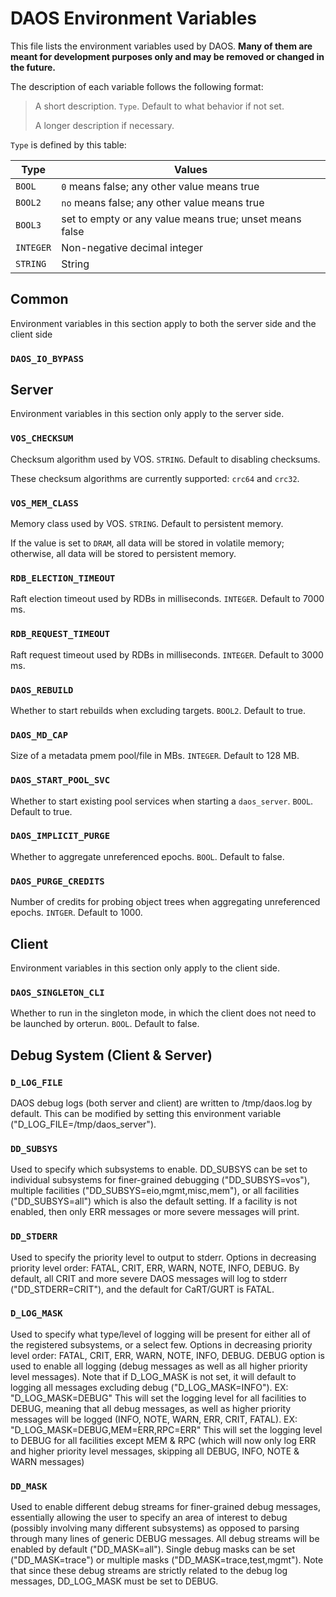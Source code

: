 
# DAOS Environment Variables

This file lists the environment variables used by DAOS. **Many of them are meant for development purposes only and may be removed or changed in the future.**

The description of each variable follows the following format:

> A short description. `Type`. Default to what behavior if not set.
>
> A longer description if necessary.

`Type` is defined by this table:

Type		| Values
--------------- | --------------------------------------------------------------
`BOOL`		| `0` means false; any other value means true
`BOOL2`		| `no` means false; any other value means true
`BOOL3`		| set to empty or any value means true; unset means false
`INTEGER`	| Non-negative decimal integer
`STRING`	| String

## Common

Environment variables in this section apply to both the server side and the client side

### `DAOS_IO_BYPASS`

## Server

Environment variables in this section only apply to the server side.

### `VOS_CHECKSUM`

Checksum algorithm used by VOS. `STRING`. Default to disabling checksums.

These checksum algorithms are currently supported: `crc64` and `crc32`.

### `VOS_MEM_CLASS`

Memory class used by VOS. `STRING`. Default to persistent memory.

If the value is set to `DRAM`, all data will be stored in volatile memory; otherwise, all data will be stored to persistent memory.

### `RDB_ELECTION_TIMEOUT`

Raft election timeout used by RDBs in milliseconds. `INTEGER`. Default to 7000 ms.

### `RDB_REQUEST_TIMEOUT`

Raft request timeout used by RDBs in milliseconds. `INTEGER`. Default to 3000 ms.

### `DAOS_REBUILD`

Whether to start rebuilds when excluding targets. `BOOL2`. Default to true.

### `DAOS_MD_CAP`

Size of a metadata pmem pool/file in MBs. `INTEGER`. Default to 128 MB.

### `DAOS_START_POOL_SVC`

Whether to start existing pool services when starting a `daos_server`. `BOOL`. Default to true.

### `DAOS_IMPLICIT_PURGE`

Whether to aggregate unreferenced epochs. `BOOL`. Default to false.

### `DAOS_PURGE_CREDITS`

Number of credits for probing object trees when aggregating unreferenced epochs. `INTGER`. Default to 1000.

## Client

Environment variables in this section only apply to the client side.

### `DAOS_SINGLETON_CLI`

Whether to run in the singleton mode, in which the client does not need to be launched by orterun. `BOOL`. Default to false.

## Debug System (Client & Server)

### `D_LOG_FILE`

DAOS debug logs (both server and client) are written to /tmp/daos.log by
default. This can be modified by setting this environment variable
("D_LOG_FILE=/tmp/daos_server").

### `DD_SUBSYS`

Used to specify which subsystems to enable. DD_SUBSYS can be set to individual
subsystems for finer-grained debugging ("DD_SUBSYS=vos"), multiple facilities
("DD_SUBSYS=eio,mgmt,misc,mem"), or all facilities ("DD_SUBSYS=all") which is
also the default setting. If a facility is not enabled, then only ERR messages
or more severe messages will print.

### `DD_STDERR`

Used to specify the priority level to output to stderr. Options in decreasing
priority level order: FATAL, CRIT, ERR, WARN, NOTE, INFO, DEBUG. By default, all
CRIT and more severe DAOS messages will log to stderr ("DD_STDERR=CRIT"), and
the default for CaRT/GURT is FATAL.

### `D_LOG_MASK`

Used to specify what type/level of logging will be present for either all of the
registered subsystems, or a select few. Options in decreasing priority level
order: FATAL, CRIT, ERR, WARN, NOTE, INFO, DEBUG.
DEBUG option is used to enable all logging (debug messages as well as all higher
priority level messages).
Note that if D_LOG_MASK is not set, it will default to logging all messages
excluding debug ("D_LOG_MASK=INFO").
EX: "D_LOG_MASK=DEBUG" This will set the logging level for all facilities to
DEBUG, meaning that all debug messages, as well as higher priority messages will
be logged (INFO, NOTE, WARN, ERR, CRIT, FATAL).
EX: "D_LOG_MASK=DEBUG,MEM=ERR,RPC=ERR" This will set the logging level to DEBUG
for all facilities except MEM & RPC (which will now only log ERR and higher
priority level messages, skipping all DEBUG, INFO, NOTE & WARN messages)

### `DD_MASK`

Used to enable different debug streams for finer-grained debug messages,
essentially allowing the user to specify an area of interest to debug (possibly
involving many different subsystems) as opposed to parsing through many lines of
generic DEBUG messages. All debug streams will be enabled by default
("DD_MASK=all"). Single debug masks can be set ("DD_MASK=trace") or multiple
masks ("DD_MASK=trace,test,mgmt").
Note that since these debug streams are strictly related to the debug log
messages, DD_LOG_MASK must be set to DEBUG.
